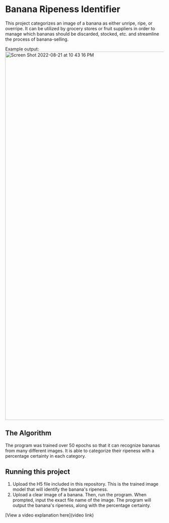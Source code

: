 # Banana Ripeness Identifier

This project categorizes an image of a banana as either unripe, ripe, or overripe. It can be utilized by grocery stores or fruit suppliers in order to manage which bananas should be discarded, stocked, etc. and streamline the process of banana-selling.

Example output:<img width="1172" alt="Screen Shot 2022-08-21 at 10 43 16 PM" src="https://user-images.githubusercontent.com/68879253/185828417-02da1358-dd83-4ebd-be3e-583380b5a39b.png">


## The Algorithm

The program was trained over 50 epochs so that it can recognize bananas from many different images. It is able to categorize their ripeness with a percentage certainty in each category.

## Running this project

1. Upload the H5 file included in this repository. This is the trained image model that will identify the banana's ripeness.
2. Upload a clear image of a banana. Then, run the program. When prompted, input the exact file name of the image. The program will output the banana's ripeness, along with the percentage certainty.

[View a video explanation here](video link)
